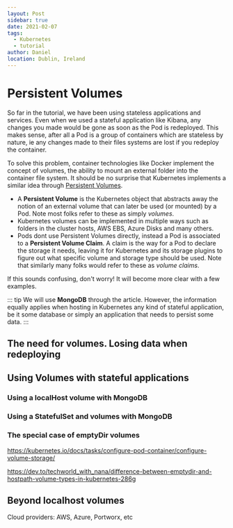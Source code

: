 ```yaml
---
layout: Post
sidebar: true
date: 2021-02-07
tags:
  - Kubernetes
  - tutorial
author: Daniel
location: Dublin, Ireland
---
```


# Persistent Volumes

So far in the tutorial, we have been using stateless applications and services. Even when we used a stateful application like Kibana, any changes you made would be gone as soon as the Pod is redeployed.
This makes sense, after all a Pod is a group of containers which are stateless by nature, ie any changes made to their files systems are lost if you redeploy the container.

To solve this problem, container technologies like Docker implement the concept of volumes, the ability to mount an external folder into the container file system. It should be no surprise that Kubernetes implements a similar idea through [Persistent Volumes](https://kubernetes.io/docs/concepts/storage/persistent-volumes/).

- A **Persistent Volume** is the Kubernetes object that abstracts away the notion of an external volume that can later be used (or mounted) by a Pod. Note most folks refer to these as simply _volumes_.
- Kubernetes volumes can be implemented in multiple ways such as folders in the cluster hosts, AWS EBS, Azure Disks and many others.
- Pods dont use Persistent Volumes directly, instead a Pod is associated to a **Persistent Volume Claim**. A claim is the way for a Pod to declare the storage it needs, leaving it for Kubernetes and its storage plugins to figure out what specific volume and storage type should be used. Note that similarly many folks would refer to these as _volume claims_.

If this sounds confusing, don't worry! It will become more clear with a few examples.

::: tip
We will use **MongoDB** through the article. However, the information equally applies when hosting in Kubernetes any kind of stateful application, be it some database or simply an application that needs to persist some data.
:::

## The need for volumes. Losing data when redeploying

## Using Volumes with stateful applications

### Using a localHost volume with MongoDB

### Using a StatefulSet and volumes with MongoDB

### The special case of emptyDir volumes

https://kubernetes.io/docs/tasks/configure-pod-container/configure-volume-storage/

https://dev.to/techworld_with_nana/difference-between-emptydir-and-hostpath-volume-types-in-kubernetes-286g

## Beyond localhost volumes

Cloud providers: AWS, Azure, Portworx, etc

<tutorial-call-to-action-link title="Prev module" to="./3-basic-networking" />
<tutorial-call-to-action-link title="Next module" to="./5-helm-charts" />